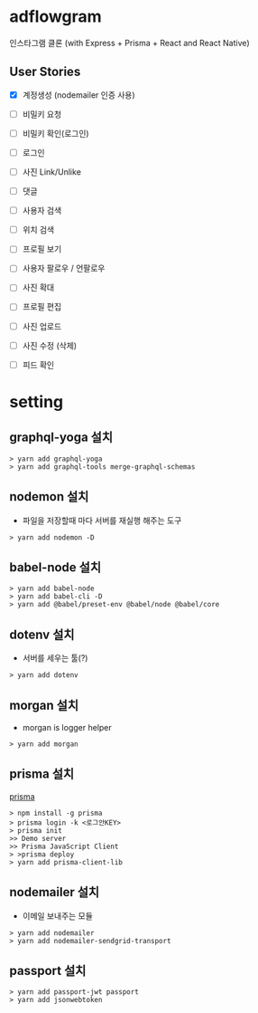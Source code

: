 # adflowgram
인스타그램 클론 (with Express + Prisma + React and React Native)

## User Stories


- [x] 계정생성 (nodemailer 인증 사용)
- [ ] 비밀키 요청
- [ ] 비밀키 확인(로그인)
- [ ] 로그인 
- [ ] 사진 Link/Unlike
- [ ] 댓글
- [ ] 사용자 검색
- [ ] 위치 검색
- [ ] 프로필 보기
- [ ] 사용자 팔로우 / 언팔로우 
- [ ] 사진 확대
- [ ] 프로필 편집

- [ ] 사진 업로드
- [ ] 사진 수정 (삭제)
- [ ] 피드 확인




# setting

## graphql-yoga 설치
```
> yarn add graphql-yoga
> yarn add graphql-tools merge-graphql-schemas
```

## nodemon 설치
- 파일을 저장할때 마다 서버를 재실행 해주는 도구
```
> yarn add nodemon -D
```

## babel-node 설치
```
> yarn add babel-node
> yarn add babel-cli -D
> yarn add @babel/preset-env @babel/node @babel/core
```

## dotenv 설치
- 서버를 세우는 툴(?)
```
> yarn add dotenv
```

## morgan 설치
- morgan is logger helper
```
> yarn add morgan
```

## prisma 설치
[prisma](https://www.prisma.io/)
```
> npm install -g prisma
> prisma login -k <로그안KEY>
> prisma init
>> Demo server
>> Prisma JavaScript Client
> >prisma deploy
> yarn add prisma-client-lib
```

## nodemailer 설치
- 이메일 보내주는 모듈
```
> yarn add nodemailer
> yarn add nodemailer-sendgrid-transport
```

## passport 설치
```
> yarn add passport-jwt passport
> yarn add jsonwebtoken
```
